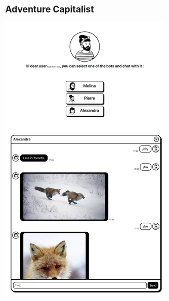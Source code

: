 # Adventure Capitalist

![Alt](./img_readme/imgApp.png?raw=true "App img")
![Alt](./img_readme/imgApp(2).png?raw=true "App img 2")
